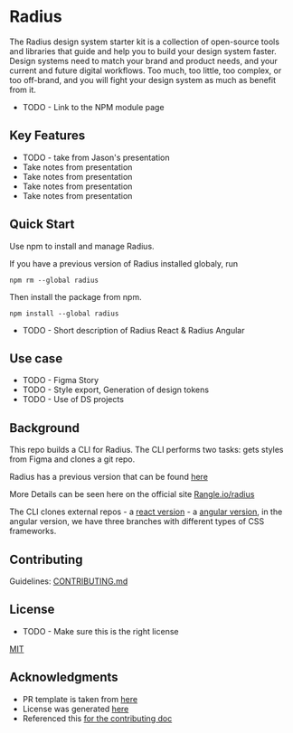 # Radius #
The Radius design system starter kit is a collection of open-source tools and libraries that guide and help you to build your design system faster. Design systems need to match your brand and product needs, and your current and future digital workflows. Too much, too little, too complex, or too off-brand, and you will fight your design system as much as benefit from it.

- TODO - Link to the NPM module page

## Key Features ##
 - TODO - take from Jason's presentation
 - Take notes from presentation
 - Take notes from presentation
 - Take notes from presentation
 - Take notes from presentation

## Quick Start ##
Use npm to install and manage Radius.

If you have a previous version of Radius installed globaly, run 

    npm rm --global radius

Then install the package from npm.

    npm install --global radius

- TODO - Short description of Radius React & Radius Angular

## Use case ##
- TODO - Figma Story
- TODO - Style export, Generation of design tokens
- TODO - Use of DS projects

## Background ##
This repo builds a CLI for Radius. The CLI performs two tasks: gets styles from Figma and clones a git repo.

Radius has a previous version that can be found [here](https://github.com/rangle/radius)

More Details can be seen here on the official site [Rangle.io/radius](https://rangle.io/radius/)

The CLI clones external repos -  a [react version](https://github.com/rangle/radius) - a [angular version](https://github.com/rangle/radius-angular), in the angular version, we have three branches with different types of CSS frameworks.

## Contributing ##
Guidelines: [CONTRIBUTING.md](./CONTRIBUTING.md)  

## License ##
- TODO - Make sure this is the right license

[MIT](./LICENSE)



## Acknowledgments ##
 - PR template is taken from [here](https://embeddedartistry.com/blog/2017/08/04/a-github-pull-request-template-for-your-projects/)
 - License was generated [here](https://choosealicense.com/licenses/mit/)
 - Referenced this [for the contributing doc](https://gist.github.com/briandk/3d2e8b3ec8daf5a27a62)

